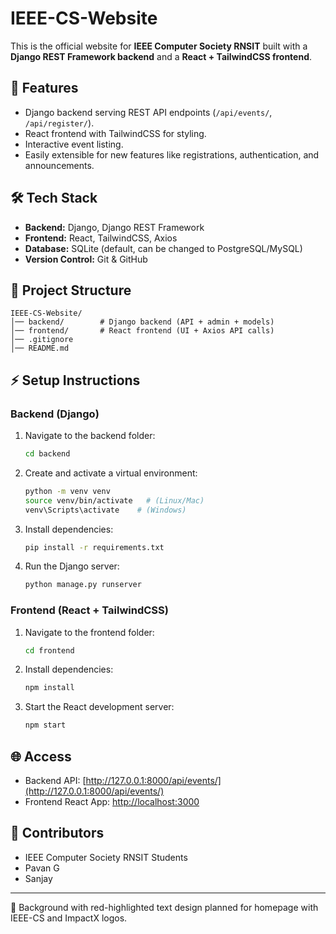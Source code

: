 # IEEE-CS-Website

This is the official website for **IEEE Computer Society RNSIT** built with a **Django REST Framework backend** and a **React + TailwindCSS frontend**.

## 🚀 Features
- Django backend serving REST API endpoints (`/api/events/`, `/api/register/`).
- React frontend with TailwindCSS for styling.
- Interactive event listing.
- Easily extensible for new features like registrations, authentication, and announcements.

## 🛠️ Tech Stack
- **Backend:** Django, Django REST Framework
- **Frontend:** React, TailwindCSS, Axios
- **Database:** SQLite (default, can be changed to PostgreSQL/MySQL)
- **Version Control:** Git & GitHub

## 📂 Project Structure
```
IEEE-CS-Website/
│── backend/        # Django backend (API + admin + models)
│── frontend/       # React frontend (UI + Axios API calls)
│── .gitignore
│── README.md
```

## ⚡ Setup Instructions

### Backend (Django)
1. Navigate to the backend folder:
   ```bash
   cd backend
   ```
2. Create and activate a virtual environment:
   ```bash
   python -m venv venv
   source venv/bin/activate   # (Linux/Mac)
   venv\Scripts\activate    # (Windows)
   ```
3. Install dependencies:
   ```bash
   pip install -r requirements.txt
   ```
4. Run the Django server:
   ```bash
   python manage.py runserver
   ```

### Frontend (React + TailwindCSS)
1. Navigate to the frontend folder:
   ```bash
   cd frontend
   ```
2. Install dependencies:
   ```bash
   npm install
   ```
3. Start the React development server:
   ```bash
   npm start
   ```

## 🌐 Access
- Backend API: [http://127.0.0.1:8000/api/events/](http://127.0.0.1:8000/api/events/)
- Frontend React App: [http://localhost:3000](http://localhost:3000)

## 👥 Contributors
- IEEE Computer Society RNSIT Students
- Pavan G
- Sanjay

---
🔴 Background with red-highlighted text design planned for homepage with IEEE-CS and ImpactX logos.
